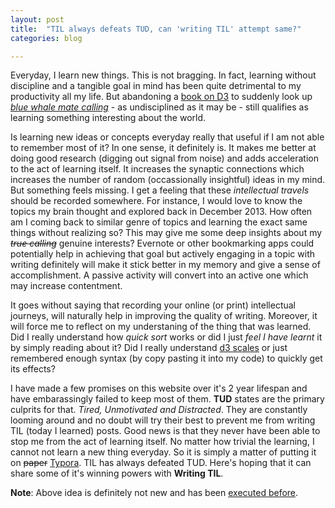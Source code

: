 ```yaml
---
layout: post
title:  "TIL always defeats TUD, can 'writing TIL' attempt same?"
categories: blog

---
```

Everyday, I learn new things. This is not bragging. In fact, learning without discipline and a tangible goal in mind has been quite detrimental to my productivity all my life. But abandoning a [book on D3](https://www.manning.com/books/d3js-in-action-second-edition) to suddenly look up [*blue whale mate calling*](http://www.nytimes.com/2008/07/29/science/29whale.html) - as undisciplined as it may be - still qualifies as learning something interesting about the world.

Is learning new ideas or concepts everyday really that useful if I am not able to remember most of it? In one sense, it definitely is. It makes me better at doing good research (digging out signal from noise) and adds acceleration to the act of learning itself. It increases the synaptic connections which increases the number of random (occassionally insightful) ideas in my mind. But something feels missing. I get a feeling that these *intellectual travels* should be recorded somewhere. For instance, I would love to know the topics my brain thought and explored back in December 2013.  How often am I coming back to similar genre of topics and learning the exact same things without realizing so? This may give me some deep insights about my ~~*true calling*~~ genuine interests? Evernote or other bookmarking apps could potentially help in achieving that goal but actively engaging in a topic with writing definitely will make it stick better in my memory and give a sense of accomplishment. A passive activity will convert into an active one which may increase contentment. 

It goes without saying that recording your online (or print) intellectual journeys, will naturally help in improving the quality of writing. Moreover, it will force me to reflect on my understaning of the thing that was learned. Did I really understand how *quick sort* works or did I just *feel I have learnt* it by simply reading about it? Did I really understand [d3 scales](https://github.com/d3/d3-scale) or just remembered enough syntax (by copy pasting it into my code) to quickly get its effects? 

I have made a few promises on this website over it's 2 year lifespan and have embarassingly failed to keep most of them. **TUD** states are the primary culprits for that. *Tired, Unmotivated and Distracted*. They are constantly looming around  and no doubt will try their best to prevent me from writing TIL (today I learned) posts. Good news is that they never have been able to stop me from the act of  learning itself. No matter how trivial the learning, I cannot not learn a new thing everyday. So it is simply a matter of putting it on ~~paper~~ [Typora](https://typora.io/). TIL has always defeated TUD. Here's hoping that it can share some of it's winning powers with **Writing TIL**.

**Note**:  Above idea is definitely not new and has been [executed before](https://github.com/hashrocket/hr-til). 

